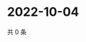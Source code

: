 # 2022-10-04

共 0 条

<!-- BEGIN WEIBO -->
<!-- 最后更新时间 Tue Oct 04 2022 22:36:35 GMT+0800 (China Standard Time) -->

<!-- END WEIBO -->
